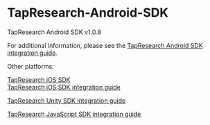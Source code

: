 # TapResearch-Android-SDK
TapResearch Android SDK v1.0.8

For additional information, please see the [TapResearch Android SDK integration guide](https://www.tapresearch.com/docs/android-integration-guide).


Other platforms:

[TapResearch iOS SDK](https://github.com/TapResearch/TapResearch-iOS-SDK)  
[TapResearch iOS SDK integration guide](https://www.tapresearch.com/docs/ios-integration-guide)

[TapResearch Unity SDK integration guide](https://www.tapresearch.com/docs/unity-integration-guide)

[TapResearch JavaScript SDK integration guide](https://www.tapresearch.com/docs/javascript-integration-guide)  

